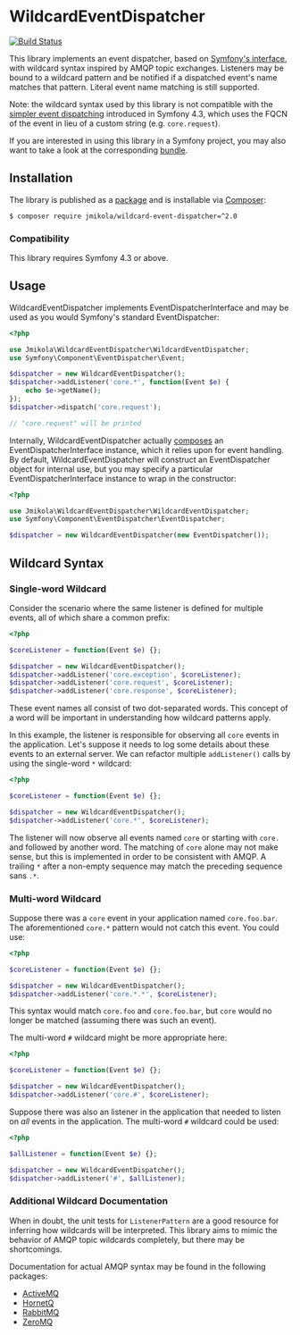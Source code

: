 # WildcardEventDispatcher

[![Build Status](https://travis-ci.org/jmikola/WildcardEventDispatcher.png?branch=master)](https://travis-ci.org/jmikola/WildcardEventDispatcher)

This library implements an event dispatcher, based on [Symfony's interface][],
with wildcard syntax inspired by AMQP topic exchanges. Listeners may be bound to
a wildcard pattern and be notified if a dispatched event's name matches that
pattern. Literal event name matching is still supported.

Note: the wildcard syntax used by this library is not compatible with the
[simpler event dispatching][] introduced in Symfony 4.3, which uses the FQCN of
the event in lieu of a custom string (e.g. `core.request`).

If you are interested in using this library in a Symfony project, you may also
want to take a look at the corresponding [bundle][].

  [Symfony's interface]: https://github.com/symfony/EventDispatcher
  [simpler event dispatching]: https://symfony.com/blog/new-in-symfony-4-3-simpler-event-dispatching
  [bundle]: https://github.com/jmikola/JmikolaWildcardEventDispatcherBundle

## Installation

The library is published as a [package][] and is installable via [Composer][]:

```
$ composer require jmikola/wildcard-event-dispatcher=^2.0
```

  [package]: https://packagist.org/packages/jmikola/wildcard-event-dispatcher
  [Composer]: http://getcomposer.org/

### Compatibility

This library requires Symfony 4.3 or above.

## Usage

WildcardEventDispatcher implements EventDispatcherInterface and may be used as
you would Symfony's standard EventDispatcher:

```php
<?php

use Jmikola\WildcardEventDispatcher\WildcardEventDispatcher;
use Symfony\Component\EventDispatcher\Event;

$dispatcher = new WildcardEventDispatcher();
$dispatcher->addListener('core.*', function(Event $e) {
    echo $e->getName();
});
$dispatcher->dispatch('core.request');

// "core.request" will be printed
```

Internally, WildcardEventDispatcher actually [composes][] an
EventDispatcherInterface instance, which it relies upon for event handling. By
default, WildcardEventDispatcher will construct an EventDispatcher object for
internal use, but you may specify a particular EventDispatcherInterface instance
to wrap in the constructor:

```php
<?php

use Jmikola\WildcardEventDispatcher\WildcardEventDispatcher;
use Symfony\Component\EventDispatcher\EventDispatcher;

$dispatcher = new WildcardEventDispatcher(new EventDispatcher());
```

  [composes]: http://en.wikipedia.org/wiki/Object_composition

## Wildcard Syntax

### Single-word Wildcard

Consider the scenario where the same listener is defined for multiple events,
all of which share a common prefix:

```php
<?php

$coreListener = function(Event $e) {};

$dispatcher = new WildcardEventDispatcher();
$dispatcher->addListener('core.exception', $coreListener);
$dispatcher->addListener('core.request', $coreListener);
$dispatcher->addListener('core.response', $coreListener);
```

These event names all consist of two dot-separated words. This concept of a word
will be important in understanding how wildcard patterns apply.

In this example, the listener is responsible for observing all `core` events in
the application. Let's suppose it needs to log some details about these events
to an external server. We can refactor multiple `addListener()` calls by
using the single-word `*` wildcard:

```php
<?php

$coreListener = function(Event $e) {};

$dispatcher = new WildcardEventDispatcher();
$dispatcher->addListener('core.*', $coreListener);
```

The listener will now observe all events named `core` or starting with `core.`
and followed by another word. The matching of `core` alone may not make sense,
but this is implemented in order to be consistent with AMQP. A trailing `*`
after a non-empty sequence may match the preceding sequence sans `.*`.

### Multi-word Wildcard

Suppose there was a `core` event in your application named `core.foo.bar`. The
aforementioned `core.*` pattern would not catch this event. You could use:

```php
<?php

$coreListener = function(Event $e) {};

$dispatcher = new WildcardEventDispatcher();
$dispatcher->addListener('core.*.*', $coreListener);
```

This syntax would match `core.foo` and `core.foo.bar`, but `core` would no
longer be matched (assuming there was such an event).

The multi-word `#` wildcard might be more appropriate here:

```php
<?php

$coreListener = function(Event $e) {};

$dispatcher = new WildcardEventDispatcher();
$dispatcher->addListener('core.#', $coreListener);
```

Suppose there was also an listener in the application that needed to listen on
_all_ events in the application. The multi-word `#` wildcard could be used:

```php
<?php

$allListener = function(Event $e) {};

$dispatcher = new WildcardEventDispatcher();
$dispatcher->addListener('#', $allListener);
```

### Additional Wildcard Documentation

When in doubt, the unit tests for `ListenerPattern` are a good resource for
inferring how wildcards will be interpreted. This library aims to mimic the
behavior of AMQP topic wildcards completely, but there may be shortcomings.

Documentation for actual AMQP syntax may be found in the following packages:

 * [ActiveMQ](http://activemq.apache.org/wildcards.html)
 * [HornetQ](http://docs.jboss.org/hornetq/2.2.5.Final/user-manual/en/html/wildcard-syntax.html)
 * [RabbitMQ](http://www.rabbitmq.com/faq.html#wildcards-in-topic-exchanges)
 * [ZeroMQ](http://www.zeromq.org/whitepapers:message-matching)
